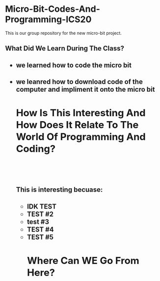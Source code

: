 # Micro-Bit-Codes-And-Programming-ICS20


This is our group repository for the new micro-bit project.



<h2> What Did We Learn During The Class?

<ul>
 <h4> <li> we learned how to code the micro bit 
   <h4> <li> we leanred how to download code of the computer and impliment it onto the micro bit
    

<h2> How Is This Interesting And How Does It Relate To The World Of Programming And Coding?

<br> <h4><p> This is interesting becuase:<p>
 <ul>
 <h4>  <li> IDK TEST
  <li> TEST #2
   <li> test #3
    <li> TEST #4 
     <li> TEST #5

<h2> Where Can WE Go From Here?

